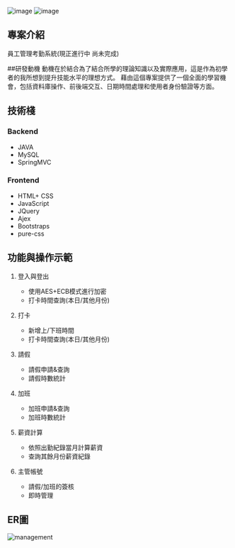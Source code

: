 ![image](https://github.com/YTsung01/ManagementSystem/assets/85811176/d6895e15-304a-4993-aefd-7d046f4b5a26)
![image](https://github.com/YTsung01/ManagementSystem/assets/85811176/fddec15a-1996-4f32-8f85-50dfac22fe30)


## 專案介紹
員工管理考勤系統(現正進行中 尚未完成)

##研發動機
動機在於結合為了結合所學的理論知識以及實際應用，這是作為初學者的我所想到提升技能水平的理想方式。
藉由這個專案提供了一個全面的學習機會，包括資料庫操作、前後端交互、日期時間處理和使用者身份驗證等方面。

## 技術棧
### Backend
* JAVA
* MySQL
* SpringMVC


### Frontend
* HTML+ CSS
* JavaScript
* JQuery
* Ajex
* Bootstraps
* pure-css


## 功能與操作示範
1. 登入與登出
   - 使用AES+ECB模式進行加密
   - 打卡時間查詢(本日/其他月份)

3. 打卡
   - 新增上/下班時間
   - 打卡時間查詢(本日/其他月份)

4. 請假
   - 請假申請&查詢
   - 請假時數統計

5. 加班
   - 加班申請&查詢
   - 加班時數統計

6. 薪資計算
   - 依照出勤紀錄當月計算薪資
   - 查詢其餘月份薪資紀錄

7. 主管帳號
   - 請假/加班的簽核
   - 即時管理


## ER圖
![management](https://github.com/YTsung01/ManagementSystem/assets/85811176/68d08acf-714a-4aa9-9300-3f595d36086e)



